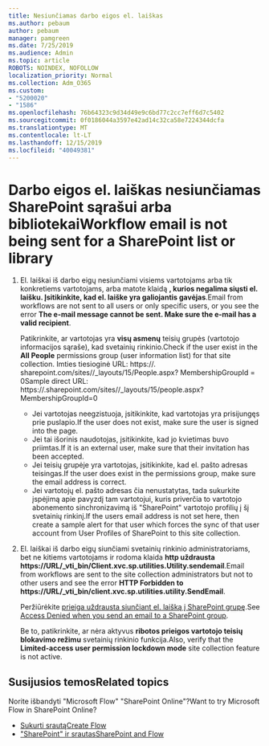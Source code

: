 ```yaml
---
title: Nesiunčiamas darbo eigos el. laiškas
ms.author: pebaum
author: pebaum
manager: pamgreen
ms.date: 7/25/2019
ms.audience: Admin
ms.topic: article
ROBOTS: NOINDEX, NOFOLLOW
localization_priority: Normal
ms.collection: Adm_O365
ms.custom:
- "5200020"
- "1586"
ms.openlocfilehash: 76b64323c9d34d49e9c6bd77c2cc7eff6d7c5402
ms.sourcegitcommit: 0f0186044a3597e42ad14c32ca58e7224344dcfa
ms.translationtype: MT
ms.contentlocale: lt-LT
ms.lasthandoff: 12/15/2019
ms.locfileid: "40049381"
---
```

# <a name="workflow-email-is-not-being-sent-for-a-sharepoint-list-or-library"></a><span data-ttu-id="a851a-102">Darbo eigos el. laiškas nesiunčiamas SharePoint sąrašui arba bibliotekai</span><span class="sxs-lookup"><span data-stu-id="a851a-102">Workflow email is not being sent for a SharePoint list or library</span></span>

1. <span data-ttu-id="a851a-103">El. laiškai iš darbo eigų nesiunčiami visiems vartotojams arba tik konkretiems vartotojams, arba matote klaidą **, kurios negalima siųsti el. laišku. Įsitikinkite, kad el. laiške yra galiojantis gavėjas**.</span><span class="sxs-lookup"><span data-stu-id="a851a-103">Email from workflows are not sent to all users or only specific users, or you see the error **The e-mail message cannot be sent. Make sure the e-mail has a valid recipient**.</span></span>

    <span data-ttu-id="a851a-104">Patikrinkite, ar vartotojas yra **visų asmenų** teisių grupės (vartotojo informacijos sąraše), kad svetainių rinkinio.</span><span class="sxs-lookup"><span data-stu-id="a851a-104">Check if the user exist in the **All People** permissions group (user information list) for that site collection.</span></span>  <span data-ttu-id="a851a-105">Imties tiesioginė URL: https://<tenant>. sharepoint.com/sites/<sitename>/_layouts/15/People.aspx? MembershipGroupId = 0</span><span class="sxs-lookup"><span data-stu-id="a851a-105">Sample direct URL: https://<tenant>.sharepoint.com/sites/<sitename>/_layouts/15/people.aspx?MembershipGroupId=0</span></span>

    - <span data-ttu-id="a851a-106">Jei vartotojas neegzistuoja, įsitikinkite, kad vartotojas yra prisijungęs prie puslapio.</span><span class="sxs-lookup"><span data-stu-id="a851a-106">If the user does not exist, make sure the user is signed into the page.</span></span> 
    - <span data-ttu-id="a851a-107">Jei tai išorinis naudotojas, įsitikinkite, kad jo kvietimas buvo priimtas.</span><span class="sxs-lookup"><span data-stu-id="a851a-107">If it is an external user, make sure that their invitation has been accepted.</span></span>
    - <span data-ttu-id="a851a-108">Jei teisių grupėje yra vartotojas, įsitikinkite, kad el. pašto adresas teisingas.</span><span class="sxs-lookup"><span data-stu-id="a851a-108">If the user does exist in the permissions group, make sure the email address is correct.</span></span>
    - <span data-ttu-id="a851a-109">Jei vartotojų el. pašto adresas čia nenustatytas, tada sukurkite įspėjimą apie pavyzdį tam vartotojui, kuris priverčia to vartotojo abonemento sinchronizavimą iš "SharePoint" vartotojo profilių į šį svetainių rinkinį.</span><span class="sxs-lookup"><span data-stu-id="a851a-109">If the users email address is not set here, then create a sample alert for that user which forces the sync of that user account from User Profiles of SharePoint to this site collection.</span></span>
 
2. <span data-ttu-id="a851a-110">El. laiškai iš darbo eigų siunčiami svetainių rinkinio administratoriams, bet ne kitiems vartotojams ir rodoma klaida **http uždrausta <span>https:</span>//URL/_vti_bin/Client.xvc.sp.utilities.Utility.sendemail**.</span><span class="sxs-lookup"><span data-stu-id="a851a-110">Email from workflows are sent to the site collection administrators but not to other users and see the error **HTTP Forbidden to <span>https:</span>//URL/_vti_bin/client.xvc.sp.utilities.utility.SendEmail**.</span></span>
 

    <span data-ttu-id="a851a-111">Peržiūrėkite [prieiga uždrausta siunčiant el. laišką į SharePoint grupę](https://docs.microsoft.com/sharepoint/support/sharing-and-permissions/access-denied-when-send-an-email-to-groups).</span><span class="sxs-lookup"><span data-stu-id="a851a-111">See [Access Denied when you send an email to a SharePoint group](https://docs.microsoft.com/sharepoint/support/sharing-and-permissions/access-denied-when-send-an-email-to-groups).</span></span>

    <span data-ttu-id="a851a-112">Be to, patikrinkite, ar nėra aktyvus **ribotos prieigos vartotojo teisių blokavimo režimu** svetainių rinkinio funkcija.</span><span class="sxs-lookup"><span data-stu-id="a851a-112">Also, verify that the **Limited-access user permission lockdown mode** site collection feature is not active.</span></span>


## <a name="related-topics"></a><span data-ttu-id="a851a-113">Susijusios temos</span><span class="sxs-lookup"><span data-stu-id="a851a-113">Related topics</span></span>
<span data-ttu-id="a851a-114">Norite išbandyti "Microsoft Flow" "SharePoint Online"?</span><span class="sxs-lookup"><span data-stu-id="a851a-114">Want to try Microsoft Flow in SharePoint Online?</span></span>
- [<span data-ttu-id="a851a-115">Sukurti srautą</span><span class="sxs-lookup"><span data-stu-id="a851a-115">Create Flow</span></span>](https://support.office.com/article/Create-a-flow-for-a-list-or-library-in-SharePoint-Online-or-OneDrive-for-Business-a9c3e03b-0654-46af-a254-20252e580d01) 
- [<span data-ttu-id="a851a-116">"SharePoint" ir srautas</span><span class="sxs-lookup"><span data-stu-id="a851a-116">SharePoint and Flow</span></span>](https://flow.microsoft.com/blog/sharepoint-and-flow/) 



